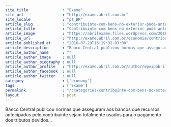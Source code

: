```yaml
---
site_title               : "Exame"
site_url                 : "http://exame.abril.com.br"
site_locale              : "pt_BR"
article_slug             : "contribuinte-com-bens-no-exterior-pode-antecipar-recursos"
article_title            : "Contribuinte com bens no exterior pode antecipar recursos"
article_image            : "https://abrilexame.files.wordpress.com/2016/09/size_960_16_9_reais41.jpg?quality=70&strip=all&w=960"
article_url              : "http://exame.abril.com.br/economia/contribuinte-com-bens-no-exterior-pode-antecipar-recursos/"
article_published_at     : "2016-07-29T16:19:32-03:00"
article_description      : "Banco Central publicou normas que asseguram aos bancos que recursos antecipados pelo contribuinte sejam totalmente usados para o pagamento dos tributos devidos..."
article_author_name      : ""
article_author_image     : null
article_author_biography : null
article_author_profile   : "http://exame.abril.com.br/author/wpvipabril/"
article_author_facebook  : null
article_author_twitter   : null
category                 : ['economy']
tags                     : ['Exame']
permalink                : "/:categories/contribuinte-com-bens-no-exterior-pode-antecipar-recursos/"
layout                   : post
---
```


Banco Central publicou normas que asseguram aos bancos que recursos antecipados pelo contribuinte sejam totalmente usados para o pagamento dos tributos devidos...
